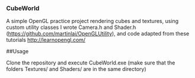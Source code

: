 ### CubeWorld

A simple OpenGL practice project rendering cubes and textures, using custom utility classes I wrote
Camera.h and Shader.h (https://github.com/martinlai/OpenGLUtility), and code adapted from these tutorials
http://learnopengl.com/


##Usage

Clone the repository and execute CubeWorld.exe (make sure that the folders Textures/ and Shaders/ are in the same directory)

